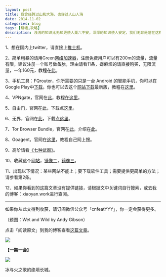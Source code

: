 ```yaml
---
layout: post
title: 我曾经跨过山和大海，也穿过人山人海
date: 2014-11-02
categories: blog
tags: [翻墙,攻略]
description: 浅浅的知识比无知更使人栗六不安，深深的知识使人安定，我们无非是落在这样的一片浅浅深深之中。
---
```


1、想在国内上twitter，请直接上[推土机](http://www.ttj173.com/)。

2、简单粗暴的请用Green[网络加速器](http://greenvpn.me/)，注册免费用户可以有200m的流量，流量有限，建议注册一个账号做备胎，理由请看11条，嫌麻烦的请直接购买，无限流量，一年160元，教程在[此](http://greenvpn.me/greenvpn_jiaocheng)。

3、手机工具：FQrouter，你所需要的只是一台 Android 的智能手机，你可以在Google Play中[下载](https://edgecastcdn.net/00107ED/paopao/?u=https://play.google.com/store/apps/details?id=fq.router2)。你也可以去这个[网站下载](https://edgecastcdn.net/00107ED/paopao/?u=https://s3-ap-southeast-1.amazonaws.com/fqrouter/fqrouter-latest.html)最新版，教程在[这里](https://edgecastcdn.net/00107ED/paopao/?u=/article/58)。

4、VPNgate，官网在[此](http://www.vpngate.net/cn/download.aspx)，教程[在这里](http://www.vpngate.net/cn/howto.aspx)。

5、自由门，官网在[此](http://dongtaiwang.com/)，下载点[这里](https://mega.co.nz/#!8QlyQbyJ!2GK9aiodnk78H1bFYD8gymusXTRwfsEW7qjhqsfBzD0)。

6、无界，官网在[此](http://www.wujieliulan.com/news.htm)，下载[点这里](https://mega.co.nz/#!RBdDXIaC!2sZVCLHHT6b5GcHcDD6b9XlYs26NNAYuQcl3xm3xH9U)。

7、Tor Browser Bundle，官网在[此](https://www.torproject.org/projects/torbrowser.html.en)，介绍在[此](https://edgecastcdn.net/00107ED/paopao/?u=/article/230)。

8、Goagent，官网在[这里](https://edgecastcdn.net/00107ED/paopao/?u=https://code.google.com/p/goagent/)，教程自己网上搜。

9、高阶请看[《七种武器》](https://edgecastcdn.net/00107ED/paopao/?u=/tags/78)。

10、收藏这个[网站](https://edgecastcdn.net/00107ED/paopao/)，[镜像二](https://objects.dreamhost.com/paopao/index.html)，[镜像三](https://secure.footprint.net/pingfan/paopao/)。

11、出现以下情况：某些网站不能上；要下载软件工具；需要提供更简单的方法；请参看第2条。

12、如果你看到的这篇文章没有提供链接，请根据文中关键词自行搜索，或去我的博客：xiaoyan.work进行查阅。

----

如果你从此文得到收获，请订阅微信公众号「cnfeatYYY」，你一定会获得更多。

（题图：Wet and Wild by Andy Gibson）

点击「阅读原文」到我的博客查看[这篇文章](http://xiaoyan.work/2014/11/04/2014-11-04-GFW/)。

![](http://cnfeat.qiniudn.com/signitrue-2014-09-28.jpg)

**【一期一会】**

![](http://cnfeat.qiniudn.com/584c06d280843d9ca8ec9ae7.jpg)

冰与火之歌的绝境长城。






